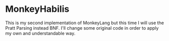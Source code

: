 # MonkeyHabilis
This is my second implementation of MonkeyLang but this time I will use the Pratt Parsing instead BNF. I'll change some original code in order to apply my own and understandable way.
